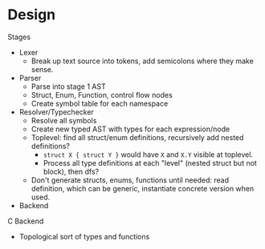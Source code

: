 # Design

Stages

* Lexer
  * Break up text source into tokens, add semicolons where they make sense.
* Parser
  * Parse into stage 1 AST
  * Struct, Enum, Function, control flow nodes
  * Create symbol table for each namespace
* Resolver/Typechecker
  * Resolve all symbols
  * Create new typed AST with types for each expression/node
  * Toplevel: find all struct/enum definitions, recursively add nested definitions?
    * `struct X { struct Y }` would have `X` and `X.Y` visible at toplevel.
    * Process all type definitions at each "level" (nested struct but not block),
    then dfs?
  * Don't generate structs, enums, functions until needed: read definition, which
  can be generic, instantiate concrete version when used.
* Backend

C Backend
  * Topological sort of types and functions
